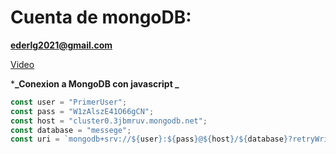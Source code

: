 # Cuenta de mongoDB:

**ederlg2021@gmail.com**

[Video](https://www.youtube.com/watch?v=0PSIF5yQEL4&list=PLW2jH1vzz-mpYAA9tKVr9FrnYJxJyFgfA&index=19)

\***_Conexion a MongoDB con javascript _**

```js
const user = "PrimerUser";
const pass = "W1zAlszE41O66gCN";
const host = "cluster0.3jbmruv.mongodb.net";
const database = "messege";
const uri = `mongodb+srv://${user}:${pass}@${host}/${database}?retryWrites=true&w=majority`;
```
